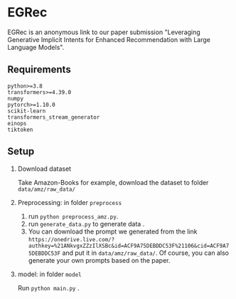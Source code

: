 # EGRec

EGRec is an anonymous link to our paper submission "Leveraging Generative Implicit Intents for Enhanced Recommendation with Large Language Models".



## Requirements
```
python>=3.8
transformers>=4.39.0
numpy
pytorch>=1.10.0
scikit-learn
transformers_stream_generator
einops
tiktoken
```

## Setup

1. Download dataset
   
   Take Amazon-Books for example, download the dataset to folder `data/amz/raw_data/`
2. Preprocessing: in folder `preprocess`
   1. run `python preprocess_amz.py`.
   2. run `generate_data.py` to generate data .
   3. You can download the prompt we generated from the link `https://onedrive.live.com/?authkey=%21ANkvgxZZzIlXSBc&id=ACF9A75DEBDDC53F%21106&cid=ACF9A75DEBDDC53F` and put it in `data/amz/raw_data/`. Of course, you can also generate your own prompts based on the paper.
   

3. model: in folder `model`

   Run `python main.py` .

 
